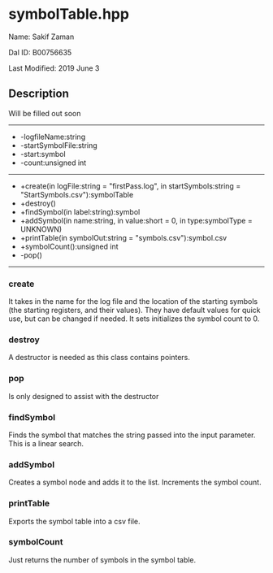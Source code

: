 # symbolTable.hpp

Name: Sakif Zaman

Dal ID: B00756635

Last Modified: 2019 June 3

## Description

Will be filled out soon

---
* -logfileName:string
* -startSymbolFile:string
* -start:symbol
* -count:unsigned int
---
* +create(in logFile:string = "firstPass.log", in startSymbols:string = "StartSymbols.csv"):symbolTable
* +destroy()
* +findSymbol(in label:string):symbol
* +addSymbol(in name:string, in value:short = 0, in type:symbolType = UNKNOWN)
* +printTable(in symbolOut:string = "symbols.csv"):symbol.csv
* +symbolCount():unsigned int
* -pop()
---
### create

It takes in the name for the log file and the location of the starting symbols (the starting registers, and their values). They have default values for quick use, but can be changed if needed. It sets initializes the symbol count to 0.

### destroy

A destructor is needed as this class contains pointers.

### pop

Is only designed to assist with the destructor

### findSymbol

Finds the symbol that matches the string passed into the input parameter. This is a linear search.

### addSymbol

Creates a symbol node and adds it to the list. Increments the symbol count.

### printTable

Exports the symbol table into a csv file.

### symbolCount

Just returns the number of symbols in the symbol table.